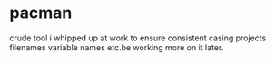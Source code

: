 # pacman
crude tool i whipped up at work  to ensure consistent casing  projects filenames variable names etc.be working more on it later.

